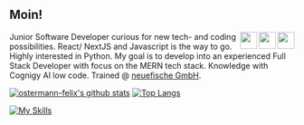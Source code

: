 ## Moin! 
<a href="mailto:ostermann-felix@web.de?subject=[GitHub]%20Source%20Han%20Sans"><img align="right" src="https://cdn2.iconfinder.com/data/icons/font-awesome/1792/envelope-square-512.png" height="30" width="30"/></a>
<a href="https://www.linkedin.com/in/felixostermann/" target="blank"><img align="right" src="https://cdn2.iconfinder.com/data/icons/font-awesome/1792/linkedin-square-512.png" height="30" width="30"/></a>
<a href="https://twitter.com/thebearfelix">
  <img align="right" src="https://cdn2.iconfinder.com/data/icons/font-awesome/1792/twitter-square-512.png" height="30" width="30"/></a>

Junior Software Developer curious for new tech- and coding possibilities. React/ NextJS and Javascript is the way to go. Highly interested in Python. My goal is to develop into an experienced Full Stack Developer with focus on the MERN tech stack. Knowledge with Cognigy AI low code.
Trained @ [neuefische GmbH](https://www.neuefische.de/).

[![ostermann-felix's github stats](https://github-readme-stats.vercel.app/api?username=ostermann-felix&theme=codeSTACKr)](https://github.com/anuraghazra/github-readme-stats) [![Top Langs](https://github-readme-stats.vercel.app/api/top-langs/?username=ostermann-felix&layout=compact&theme=codeSTACKr)](https://github.com/anuraghazra/github-readme-stats)


[![My Skills](https://skills.thijs.gg/icons?i=js,ts,react,mongodb,nodejs,html,css,figma,cognigy)](https://skills.thijs.gg)
